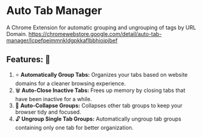 # Auto Tab Manager

A Chrome Extension for automatic grouping and ungrouping of tags by URL Domain.
https://chromewebstore.google.com/detail/auto-tab-manager/lcpefpeimmnkldgpkkaflbbhioipjbef

## Features: 🚀
1. ⭐ **Automatically Group Tabs:** Organizes your tabs based on website domains for a cleaner browsing experience.
2. 🗑️ **Auto-Close Inactive Tabs:** Frees up memory by closing tabs that have been inactive for a while.
3. 📂 **Auto-Collapse Groups:** Collapses other tab groups to keep your browser tidy and focused.
4. 🔓 **Ungroup Single Tab Groups:** Automatically ungroup tab groups containing only one tab for better organization.


